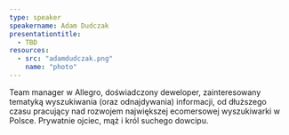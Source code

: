 ```yaml
---
type: speaker
speakername: Adam Dudczak
presentationtitle:
  - TBD
resources:
  - src: "adamdudczak.png"
    name: "photo"
---
```


Team manager w Allegro, doświadczony deweloper, zainteresowany tematyką wyszukiwania (oraz odnajdywania) informacji, od dłuższego czasu pracujący nad rozwojem największej ecomersowej wyszukiwarki w Polsce. Prywatnie ojciec, mąż i król suchego dowcipu.
